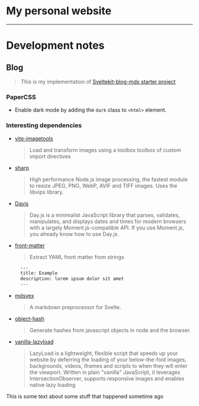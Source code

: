 # My personal website

---

# Development notes

## Blog

> This is my implementation of [Sveltekit-blog-mdx starter project](https://github.com/rodneylab/sveltekit-blog-mdx)

### PaperCSS

- Enable dark mode by adding the `dark` class to `<html>` element.

### Interesting dependencies
- [vite-imagetools](https://github.com/JonasKruckenberg/imagetools)
  > Load and transform images using a toolbox toolbox of custom import directives
- [sharp](https://github.com/lovell/sharp)
  > High performance Node.js image processing, the fastest module to resize JPEG, PNG, WebP, AVIF and TIFF images. Uses the libvips library.
- [Dayjs](https://github.com/iamkun/dayjs)
  > Day.js is a minimalist JavaScript library that parses, validates, manipulates, and displays dates and times for modern browsers with a largely Moment.js-compatible API. If you use Moment.js, you already know how to use Day.js.
- [front-matter](https://github.com/jxson/front-matter)
  > Extract YAML front matter from strings
  ```md
    ---
    title: Example
    description: lorem ipsum dolor sit amet
    ---
  ```
- [mdsvex](https://github.com/pngwn/MDsveX)
  > A markdown preprocessor for Svelte.
- [object-hash](https://github.com/puleos/object-hash)
  > Generate hashes from javascript objects in node and the browser.
- [vanilla-lazyload](https://github.com/verlok/vanilla-lazyload)
  > LazyLoad is a lightweight, flexible script that speeds up your website by deferring the loading of your below-the-fold images, backgrounds, videos, iframes and scripts to when they will enter the viewport. Written in plain "vanilla" JavaScript, it leverages IntersectionObserver, supports responsive images and enables native lazy loading


This is some text about some stuff that happened sometime ago